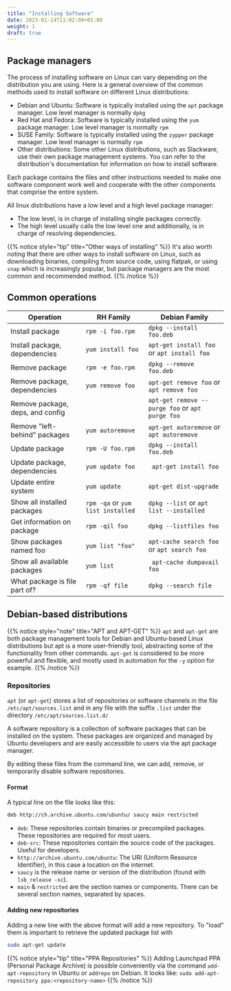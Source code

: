 ```yaml
---
title: "Installing Software"
date: 2023-01-14T11:02:09+01:00
weight: 1
draft: true
---
```


## Package managers

The process of installing software on Linux can vary depending on the distribution you are using. Here is a general overview of the common methods used to install software on different Linux distributions:

- Debian and Ubuntu: Software is typically installed using the `apt` package manager. Low level manager is normally `dpkg`
- Red Hat and Fedora: Software is typically installed using the `yum` package manager. Low level manager is normally `rpm`
- SUSE Family: Software is typically installed using the `zypper` package manager. Low level manager is normally `rpm`
- Other distributions: Some other Linux distributions, such as Slackware, use their own package management systems. You can refer to the distribution's documentation for information on how to install software.

Each package contains the files and other instructions needed to make one software component work well and cooperate with the other components that comprise the entire system. 

All linux distributions have a low level and a high level package manager:
- The low level, is in charge of installing single packages correctly. 
- The high level usually calls the low level one and additionally, is in charge of resolving dependencies.

{{% notice style="tip" title="Other ways of installing" %}}
It's also worth noting that there are other ways to install software on Linux, such as downloading binaries, compiling from source code, using flatpak, or using `snap` which is increasingly popular, but package managers are the most common and recommended method.
{{% /notice %}}

## Common operations

| Operation                        | RH Family                          | Debian Family                                   |
| -------------------------------- | ---------------------------------- | ----------------------------------------------- |
| Install package                  | `rpm -i foo.rpm`                   | `dpkg --install foo.deb`                        |
| Install package, dependencies    | `yum install foo`                  | `apt-get install foo` or `apt install foo`      |
| Remove package                   | `rpm -e foo.rpm`                   | `dpkg --remove foo.deb`                         |
| Remove package, dependencies     | `yum remove foo`                   | `apt-get remove foo` or `apt remove foo`        |
| Remove package, deps, and config |                                    | `apt-get remove --purge foo` or `apt purge foo` |
| Remove "left-behind" packages    | `yum autoremove`                   | `apt-get autoremove` or `apt autoremove`        |
| Update package                   | `rpm -U foo.rpm`                   | `dpkg --install foo.deb`                        |
| Update package, dependencies     | `yum update foo `                  | ` apt-get install foo`                          |
| Update entire system             | `yum update`                       | `apt-get dist-upgrade`                          |
| Show all installed packages      | `rpm -qa` or  `yum list installed` | `dpkg --list` or `apt list --installed`         |
| Get information on package       | `rpm -qil foo`                     | `dpkg --listfiles foo`                          |
| Show packages named foo          | `yum list "foo"`                   | `apt-cache search foo` or `apt search foo`      |
| Show all available packages      | `yum list`                         | ` apt-cache dumpavail foo`                      |
| What package is file part of?    | `rpm -qf file`                     | `dpkg --search file`                            |


## Debian-based distributions

{{% notice style="note" title="APT and APT-GET" %}}
`apt` and `apt-get` are both package management tools for Debian and Ubuntu-based Linux distributions but apt is a more user-friendly tool, abstracting some of the functionality from other commands. `apt-get` is considered to be more powerful and flexible, and mostly used in automation for the `-y` option for example.
{{% /notice %}}

### Repositories

`apt` (or `apt-get`) stores a list of repositories or software channels in the file `/etc/apt/sources.list`
and in any file with the suffix `.list` under the directory `/etc/apt/sources.list.d/`

A software repository is a collection of software packages that can be installed on the system. These packages are organized and managed by Ubuntu developers and are easily accessible to users via the apt package manager.

By editing these files from the command line, we can add, remove, or temporarily disable software repositories.

#### Format
A typical line on the file looks like this:
```sh
deb http://ch.archive.ubuntu.com/ubuntu/ saucy main restricted
```

- `deb`: These repositories contain binaries or precompiled packages. These repositories are required for most users.
- `deb-src`: These repositories contain the source code of the packages. Useful for developers.
- `http://archive.ubuntu.com/ubuntu`: The URI (Uniform Resource Identifier), in this case a location on the internet.
- `saucy` is the release name or version of the distribution (found with `lsb_release -sc`).
- `main` & `restricted` are the section names or components. There can be several section names, separated by spaces.

#### Adding new repositories

Adding a new line with the above format will add a new repository. To "load" them is important to retrieve the updated package list with

```bash
sudo apt-get update
```

{{% notice style="tip" title="PPA Repositories" %}}
Adding Launchpad PPA (Personal Package Archive) is possible conveniently via the command `add-apt-repository` in Ubuntu or `addrepo` on Debian. It looks like: `sudo add-apt-repository ppa:<repository-name>`
{{% /notice %}}
